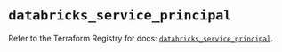 # `databricks_service_principal`

Refer to the Terraform Registry for docs: [`databricks_service_principal`](https://registry.terraform.io/providers/databricks/databricks/1.53.0/docs/resources/service_principal).
